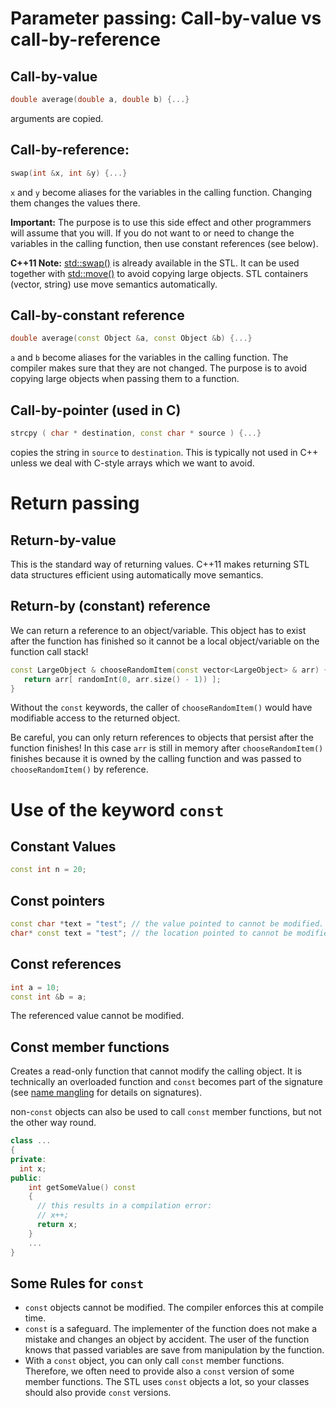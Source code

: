 # Parameter passing: Call-by-value vs call-by-reference

## Call-by-value 

  ```cpp
  double average(double a, double b) {...}
  ```

  arguments are copied.

## Call-by-reference: 

  ```cpp
  swap(int &x, int &y) {...}
  ```

  `x` and `y` become aliases for the variables in the calling function. 
  Changing them changes the values there. 
  
  **Important:** The purpose is to use this side effect and other programmers will assume that you will. 
  If you do not want to or need to change the variables in 
  the calling function, then use constant references (see below).
 
  **C++11 Note:** [std::swap()](https://en.cppreference.com/w/cpp/algorithm/swap) is already available in the STL. It can be used together with [std::move()](https://en.cppreference.com/w/cpp/algorithm/move) to avoid copying large objects. STL containers (vector, string) use move semantics automatically.


## Call-by-constant reference

  ```cpp
  double average(const Object &a, const Object &b) {...}
  ```

  `a` and `b` become aliases for the variables in the calling function.
  The compiler makes sure that they are not changed. The purpose is to avoid copying large objects when passing them to a 
  function.


## Call-by-pointer (used in C)
    
  ```cpp
  strcpy ( char * destination, const char * source ) {...}
  ```

  copies the string in `source` to `destination`. This is typically not 
  used in C++ unless we deal with C-style arrays which we want to avoid.
  

# Return passing

## Return-by-value

This is the standard way of returning values. C++11 makes returning STL data structures efficient using automatically move semantics.

## Return-by (constant) reference

We can return a reference to an object/variable. This object has to exist after the function has finished so it cannot be 
a local object/variable on the function call stack!

```cpp
const LargeObject & chooseRandomItem(const vector<LargeObject> & arr) {
   return arr[ randomInt(0, arr.size() - 1)) ];
}
```

Without the `const` keywords, the caller of `chooseRandomItem()` would
have modifiable access to the returned object.

Be careful, you can only return references to objects that persist after the function finishes!
In this case `arr` is still in memory after `chooseRandomItem()` finishes because it is owned by the 
calling function and was passed to `chooseRandomItem()` by reference.

# Use of the keyword `const`


## Constant Values

```cpp
const int n = 20;
```

## Const pointers

```cpp
const char *text = "test"; // the value pointed to cannot be modified.
char* const text = "test"; // the location pointed to cannot be modified.
```

## Const references

```cpp
int a = 10;
const int &b = a;
```

The referenced value cannot be modified.

## Const member functions

Creates a read-only function that cannot modify the calling object. It is technically an 
overloaded function and `const` becomes part of the signature 
(see [name mangling](https://en.wikipedia.org/wiki/Name_mangling) for details on signatures).

non-`const` objects can also be used to call `const` member functions, but not the other 
way round.

```cpp
class ...
{
private:
  int x;
public:
    int getSomeValue() const
    {
      // this results in a compilation error: 
      // x++; 
      return x;
    }  
    ...
}
```

## Some Rules for `const`

* `const` objects cannot be modified. The compiler enforces this at compile time.
* `const` is a safeguard. The implementer of the function does not make a mistake and changes an object by accident. 
  The user of the function knows that passed variables are save from manipulation by the function.  
* With a `const` object, you can only call `const` member functions. Therefore, we often need to provide also a `const` version of some member functions. The STL uses `const` objects a lot, so your classes should also provide `const` versions. 
